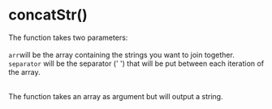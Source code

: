 # concatStr()

The function takes two parameters:<br><br>
`arr`will be the array containing the strings you want to join together.<br>
`separator` will be the separator (' ') that will be put between each iteration of the array.<br><br>

The function takes an array as argument but will output a string.
